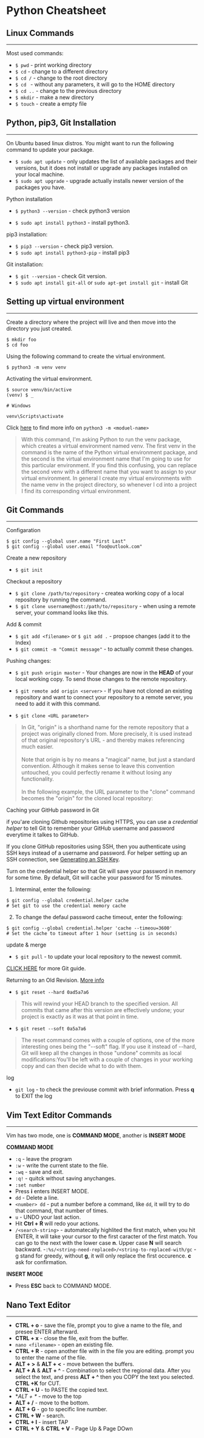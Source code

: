 # Python Cheatsheet

## Linux Commands
---

Most used commands:

- `$ pwd` - print working directory
- `$ cd` - change to a different directory
- `$ cd /` - change to the root directory
- `$ cd ` - without any parameters, it will go to the HOME directory
- `$ cd ..` - change to the previous directory
- `$ mkdir` - make a new directory
- `$ touch` - create a empty file


## Python, pip3, Git Installation
---

On Ubuntu based linux distros. You might want to run the following command to update your package.


- `$ sudo apt update` - only updates the list of available packages and their versions, but it does not install or upgrade any packages installed on your local machine.
- `$ sudo apt upgrade` - upgrade actually installs newer version of the packages you have.

Python installation

- `$ python3 --version` - check python3 version

- `$ sudo apt install python3` - install python3.

pip3 installation:

- `$ pip3 --version` - check pip3 version.
- `$ sudo apt install python3-pip` - install pip3

Git installation:

- `$ git --version` - check Git version.
- `$ sudo apt install git-all` or `sudo apt-get install git` - install Git

## Setting up virtual environment
---

Create a directory where the project will live and then move into the directory you just created.

```
$ mkdir foo
$ cd foo
```

Using the following command to create the virtual environment.

`$ python3 -m venv venv`  

Activating the virtual environment.

```
$ source venv/bin/active
(venv) $ _

# Windows

venv\Scripts\activate

```

Click [here](https://docs.python.org/3/using/cmdline.html#cmdoption-m) to find more info on `python3 -m <moduel-name>`

> With this command, I'm asking Python to run the venv package, which creates a virtual environment named venv. The first venv in the command is the name of the Python virtual environment package, and the second is the virtual environment name that I'm going to use for this particular environment. If you find this confusing, you can replace the second venv with a different name that you want to assign to your virtual environment. In general I create my virtual environments with the name venv in the project directory, so whenever I cd into a project I find its corresponding virtual environment.

## Git Commands
---

Configaration
```
$ git config --global user.name "First Last"
$ git config --global user.email "foo@outlook.com"
```

Create a new repository
- `$ git init`

Checkout a repository
- `$ git clone /path/to/repository` - createa working copy of a local repository by running the command.
- `$ git clone username@host:/path/to/repository` - when using a remote server, your command looks like this.

Add & commit
- `$ git add <filename>` or `$ git add .` - propsoe changes (add it to the Index)
- `$ git commit -m "Commit message"` - to actually commit these changes.


Pushing changes:
-  `$ git push origin master` - Your changes are now in the **HEAD** of your local working copy. To send those changes to the remote repository.

- `$ git remote add origin <server>` - If you have not cloned an existing repository and want to connect your repository to a remote server, you need to add it with this command.

- `$ git clone <URL parameter>`
>In Git, "origin" is a shorthand name for the remote repository that a project was originally cloned from. More precisely, it is used instead of that original repository's URL - and thereby makes referencing much easier.<br><br>
>Note that origin is by no means a "magical" name, but just a standard convention. Although it makes sense to leave this convention untouched, you could perfectly rename it without losing any functionality.<br><br>
>In the following example, the URL parameter to the "clone" command becomes the "origin" for the cloned local repository:

Caching your GitHub password in Git

if you'are cloning Github repositories using HTTPS, you can use a *credential helper* to tell Git to remember your GitHub username and password everytime it talkes to GitHub.

If you clone GitHub repositories using SSH, then you authenticate using SSH keys instead of a username and password. For helper setting up an SSH connection, see [Generating an SSH Key](https://help.github.com/en/github/authenticating-to-github/connecting-to-github-with-ssh).

Turn on the credential helper so that Git will save your password in memory for some time. By default, Git will cache your password for 15 minutes.
1. Interminal, enter the following:
```
$ git config --global credential.helper cache
# Set git to use the credential memory cache
```
2. To change the defaul password cache timeout, enter the following:
```
$ git config --global credential.helper 'cache --timeou=3600'
# Set the cache to timeout after 1 hour (setting is in seconds)
```

update & merge

- `$ git pull` - to update your local repository to the newest commit.


[CLICK HERE](https://rogerdudler.github.io/git-guide/) for more Git guide.


Returning to an Old Revision. [More info](https://www.git-tower.com/learn/git/faq/restore-repo-to-previous-revision)

- `$ git reset --hard 0ad5a7a6`
> This will rewind your HEAD branch to the specified version. All commits that came after this version are effectively undone; your project is exactly as it was at that point in time.

- `$ git reset --soft 0a5a7a6`
>The reset command comes with a couple of options, one of the more interesting ones being the "--soft" flag. If you use it instead of --hard, Git will keep all the changes in those "undone" commits as local modifications:You'll be left with a couple of changes in your working copy and can then decide what to do with them.

log

- `git log` - to check the previouse commit with brief information. Press **q** to EXIT the log

## Vim Text Editor Commands
---

Vim has two mode, one is **COMMAND MODE**, another is **INSERT MODE**

**COMMAND MODE**
- `:q` - leave the program
- `:w` - write the current state to the file.
- `:wq` - save and exit.
- `:q!`  - quitck without saving anychanges.
- `:set number`
- Press **i** enters INSERT MODE.
- `dd` - Delete a line.
- `<number> dd` - put a number before a command, like `dd`, it will try to do that command, that number of times.
- `u` - UNDO your last action.
- Hit **Ctrl + R** will redo your actions.
- `/<search-string>` - automatecally highlited the first match, when you hit ENTER, it will take your cursor to the first caracter of the first match. You can go to the next with the lower case **n**. Upper case **N** will search backward.
-`:%s/<string-need-replaced>/<string-to-replaced-with/gc` - g stand for greedy, without **g**, it will only replace the first occurence. **c** ask for confirmation.  

**INSERT MODE**
- Press **ESC** back to COMMAND MODE.


## Nano Text Editor
---
- **CTRL + o** - save the file, prompt you to give a name to the file, and presee ENTER afterward.
- **CTRL + x** - close the file, exit from the buffer.
- `nano <filename>` - open an existing file.
- **CTRL + R** - open another file with in the file you are editing. prompt you to enter the name of the file.
- **ALT + >** & **ALT + <** - move between the buffers.
- **ALT + A** & **ALT + ^** - Combination to select the regional data. After you select the text, and press **ALT + ^** then you COPY the text you selected. **CTRL +K** for CUT.
- **CTRL + U** - to PASTE the copied text.
- **ALT + \** - move to the top
- **ALT + /** - move to the bottom.
- **ALT + G** - go to specific line number.
- **CTRL + W** - search.
- **CTRL + I** - insert TAP
- **CTRL + Y** & **CTRL + V** - Page Up & Page DOwn
